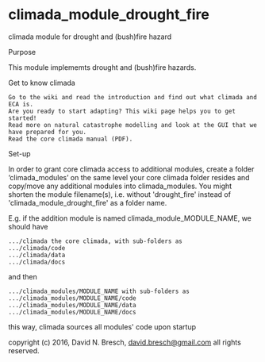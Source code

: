 # climada_module_drought_fire
climada module for drought and (bush)fire hazard

Purpose

This module implememts drought and (bush)fire hazards. 

Get to know climada

    Go to the wiki and read the introduction and find out what climada and ECA is.
    Are you ready to start adapting? This wiki page helps you to get started!
    Read more on natural catastrophe modelling and look at the GUI that we have prepared for you.
    Read the core climada manual (PDF).

Set-up

In order to grant core climada access to additional modules, create a folder ‘climada_modules’ on the same level your core climada folder resides and copy/move any additional modules into climada_modules. You might shorten the module filename(s), i.e. without 'drought_fire' instead of 'climada_module_drought_fire' as a folder name.

E.g. if the addition module is named climada_module_MODULE_NAME, we should have

    .../climada the core climada, with sub-folders as
    .../climada/code
    .../climada/data
    .../climada/docs

and then

    .../climada_modules/MODULE_NAME with sub-folders as
    .../climada_modules/MODULE_NAME/code
    .../climada_modules/MODULE_NAME/data
    .../climada_modules/MODULE_NAME/docs

this way, climada sources all modules' code upon startup

copyright (c) 2016, David N. Bresch, david.bresch@gmail.com all rights reserved.
